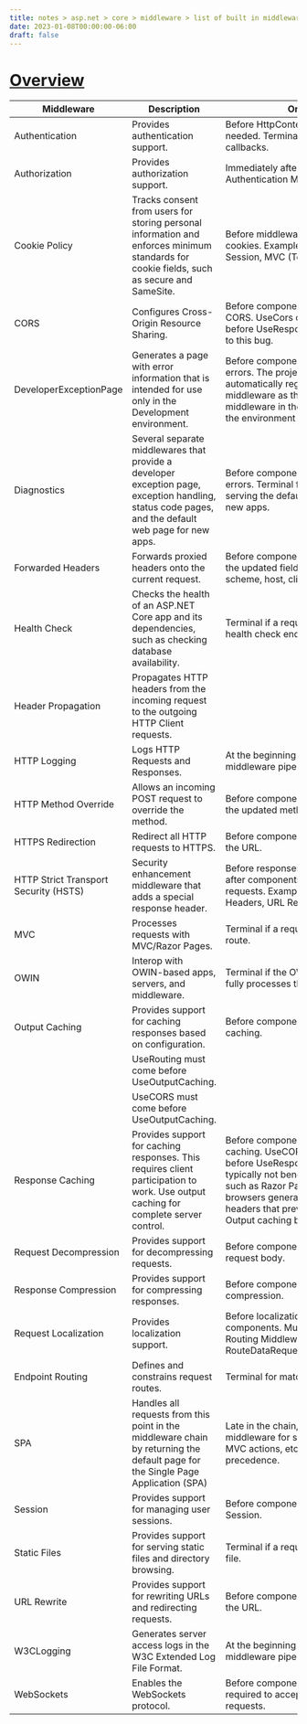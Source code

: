 ```yaml
---
title: notes > asp.net > core > middleware > list of built in middleware
date: 2023-01-08T00:00:00-06:00
draft: false
---
```


<style>
    r { color: red }
    o { color: orange }
    g { color: green }
</style>
# [Overview](https://learn.microsoft.com/en-us/aspnet/core/fundamentals/middleware/?view=aspnetcore-7.0#built-in-middleware)
| Middleware | Description | Order |
|------------|-------------|-------|
Authentication | Provides authentication support. | Before HttpContext.User is needed. Terminal for OAuth callbacks.
Authorization | Provides authorization support. | Immediately after the Authentication Middleware.
Cookie Policy | Tracks consent from users for storing personal information and enforces minimum standards for cookie fields, such as secure and SameSite. | Before middleware that issues cookies. Examples: Authentication, Session, MVC (TempData).
CORS | Configures Cross-Origin Resource Sharing. | Before components that use CORS. UseCors currently must go before UseResponseCaching due to this bug.
DeveloperExceptionPage | Generates a page with error information that is intended for use only in the Development environment. | Before components that generate errors. The project templates automatically register this middleware as the first middleware in the pipeline when the environment is Development.
Diagnostics | Several separate middlewares that provide a developer exception page, exception handling, status code pages, and the default web page for new apps. | Before components that generate errors. Terminal for exceptions or serving the default web page for new apps.
Forwarded Headers | Forwards proxied headers onto the current request. | Before components that consume the updated fields. Examples: scheme, host, client IP, method.
Health Check | Checks the health of an ASP.NET Core app and its dependencies, such as checking database availability. | Terminal if a request matches a health check endpoint.
Header Propagation | Propagates HTTP headers from the incoming request to the outgoing HTTP Client requests. | 
HTTP Logging | Logs HTTP Requests and Responses. | At the beginning of the middleware pipeline.
HTTP Method Override | Allows an incoming POST request to override the method. | Before components that consume the updated method.
HTTPS Redirection | Redirect all HTTP requests to HTTPS. | Before components that consume the URL.
HTTP Strict Transport Security (HSTS) | Security enhancement middleware that adds a special response header. | Before responses are sent and after components that modify requests. Examples: Forwarded Headers, URL Rewriting.
MVC | Processes requests with MVC/Razor Pages. | Terminal if a request matches a route.
OWIN | Interop with OWIN-based apps, servers, and middleware. | Terminal if the OWIN Middleware fully processes the request.
Output Caching | Provides support for caching responses based on configuration. | Before components that require caching. 
 |  | UseRouting must come before UseOutputCaching. 
 |  | UseCORS must come before UseOutputCaching.
Response Caching | Provides support for caching responses. This requires client participation to work. Use output caching for complete server control. | Before components that require caching. UseCORS must come before UseResponseCaching. Is typically not beneficial for UI apps such as Razor Pages because browsers generally set request headers that prevent caching. Output caching benefits UI apps.
Request Decompression | Provides support for decompressing requests. | Before components that read the request body.
Response Compression | Provides support for compressing responses. | Before components that require compression.
Request Localization | Provides localization support. | Before localization sensitive components. Must appear after Routing Middleware when using RouteDataRequestCultureProvider.
Endpoint Routing | Defines and constrains request routes. | Terminal for matching routes.
SPA | Handles all requests from this point in the middleware chain by returning the default page for the Single Page Application (SPA) | Late in the chain, so that other middleware for serving static files, MVC actions, etc., takes precedence.
Session | Provides support for managing user sessions. | Before components that require Session.
Static Files | Provides support for serving static files and directory browsing. | Terminal if a request matches a file.
URL Rewrite | Provides support for rewriting URLs and redirecting requests. | Before components that consume the URL.
W3CLogging | Generates server access logs in the W3C Extended Log File Format. | At the beginning of the middleware pipeline.
WebSockets | Enables the WebSockets protocol. | Before components that are required to accept WebSocket requests.
